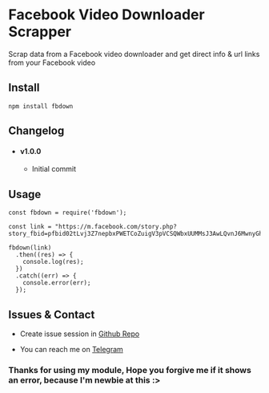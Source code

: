 # Facebook Video Downloader Scrapper
Scrap data from a Facebook video downloader and get direct info & url links from your Facebook video

## Install
```
npm install fbdown
```

## Changelog
- #### v1.0.0
  - Initial commit

## Usage
```
const fbdown = require('fbdown');

const link = "https://m.facebook.com/story.php?story_fbid=pfbid02tLvj3Z7nepbxPWETCoZuigV3pVCSQWbxUUMMsJ3AwLQvnJ6MwnyGh2XVuECone25l&id=100082950226013&mibextid=Nif5oz";

fbdown(link)
  .then((res) => {
    console.log(res);
  })
  .catch((err) => {
    console.error(err);
  });
```

## Issues & Contact
- Create issue session in [Github Repo](https://github.com/Aromakelapa/fbdown/issues)

- You can reach me on [Telegram](https://t.me/Aromakelapa)

### Thanks for using my module, Hope you forgive me if it shows an error, because I'm newbie at this :>
